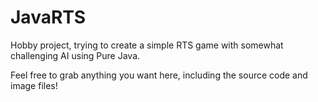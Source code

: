 # JavaRTS
Hobby project, trying to create a simple RTS game with somewhat challenging AI using Pure Java.

Feel free to grab anything you want here, including the source code and image files! 
